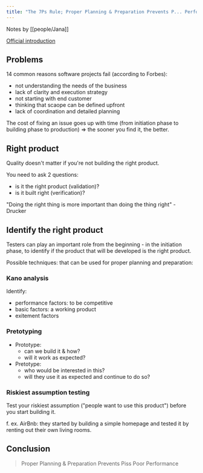 ```yaml
---
title: "The 7Ps Rule; Proper Planning & Preparation Prevents P... Performance - Søren Wassard"
---
```


Notes by [[people/Jana]]

[Official introduction](https://conference.eurostarsoftwaretesting.com/event/2022/the-7ps-rule-proper-planning-preparation-prevents-p-poor-performance/)

## Problems

14 common reasons software projects fail (according to Forbes):
- not understanding the needs of the business
- lack of clarity and execution strategy
- not starting with end customer
- thinking that scaope can be defined upfront
- lack of coordination and detailed planning

The cost of fixing an issue goes up with time (from initiation phase to building phase to production) => the sooner you find it, the better.

## Right product

Quality doesn't matter if you're not building the right product.

You need to ask 2 questions:
- is it the right product (validation)? 
- is it built right (verification)?

"Doing the right thing is more important than doing the thing right" - Drucker

## Identify the right product
Testers can play an important role from the beginning - in the initiation phase, to identify if the product that will be developed is the right product.

Possible techniques: that can be used for proper planning and preparation:

### Kano analysis
Identify:
- performance factors: to be competitive
- basic factors: a working product
- exitement factors

### Pretotyping
- Prototype:
	- can we build it & how?
	- will it work as expected?
- Pretotype:
	- who would be interested in this?
	- will they use it as expected and continue to do so?

### Riskiest assumption testing
Test your riskiest assumption ("people want to use this product") before you start building it.
 
f. ex. AirBnb: they started by building a simple homepage and tested it by renting out their own living rooms. 

## Conclusion

> Proper Planning & Preparation Prevents Piss Poor Performance